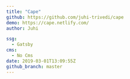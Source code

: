 ```yaml
---
title: "Cape"
github: https://github.com/juhi-trivedi/cape
demo: https://cape.netlify.com/
author: Juhi

ssg:
  - Gatsby
cms:
  - No Cms
date: 2019-03-01T13:09:55Z
github_branch: master
---
```

